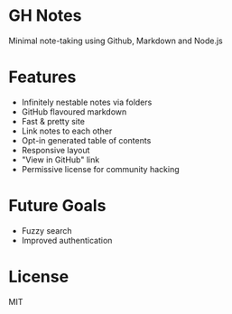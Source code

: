 # GH Notes

Minimal note-taking using Github, Markdown and Node.js

# Features

- Infinitely nestable notes via folders
- GitHub flavoured markdown
- Fast & pretty site
- Link notes to each other
- Opt-in generated table of contents
- Responsive layout
- "View in GitHub" link
- Permissive license for community hacking

# Future Goals

- Fuzzy search
- Improved authentication

# License

MIT
